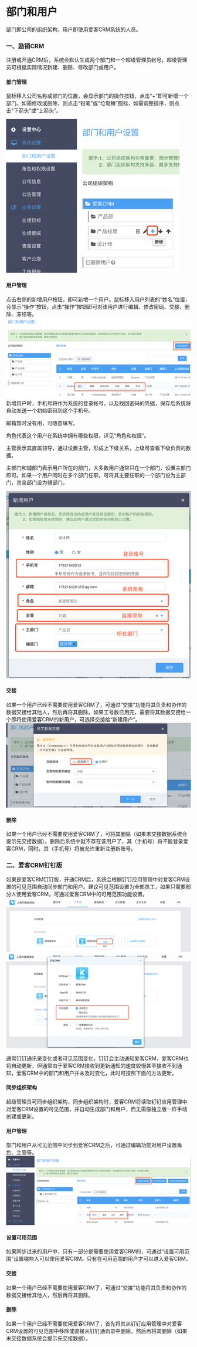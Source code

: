 # 部门和用户

部门即公司的组织架构，用户即使用爱客CRM系统的人员。

### 一、励销CRM

注册或开通CRM后，系统会默认生成两个部门和一个超级管理员帐号，超级管理员可根据实际情况新建、删除、修改部门或用户。

#### 部门管理

鼠标移入公司名称或部门的位置，会显示部门的操作按钮，点击“+”即可新增一个部门。如需修改或删除，则点击“铅笔”或“垃圾桶”图标，如需调整排序，则点击“下箭头”或“上箭头”。

![](/assets/部门和用户2.png)

#### 用户管理

点击右侧的新增用户按钮，即可新增一个用户。鼠标移入用户列表的“姓名”位置，会显示“操作”按钮，点击“操作”按钮即可对该用户进行编辑、修改密码、交接、删除、冻结等。![](/assets/部门和用户3.png)新增用户时，手机号将作为系统的登录帐号，以及找回密码的凭据，保存后系统将自动发送一个初始密码到这个手机号。

邮箱暂时没有用，可随意填写。

角色代表这个用户在系统中拥有哪些权限，详见“角色和权限”。

主管表示其直属领导，通过设置主管，形成上下级关系，上级可查看下级负责的数据。

主部门和辅部门表示用户所在的部门，大多数用户通常只在一个部门，设置主部门即可。如果一个用户同时在多个部门任职，可将其主要任职的一个部门设为主部门，其余部门设为辅部门。

![](/assets/部门和用户4.png)

#### 交接

如果一个用户已经不需要使用爱客CRM了，可通过“交接”功能将其负责和协作的数据交接给其他人，然后再将其删除。如果工号数已用完，需要将其数据交接给一个即将使用爱客CRM的新用户，可选择交接给“新建用户”。![](/assets/部门和用户12.png)

#### 删除

如果一个用户已经不需要使用爱客CRM了，可将其删除（如果未交接数据系统会提示先交接数据）。删除后系统中就不存在该用户了，其（手机号）将不能登录爱客CRM，同时，其（手机号）将被允许重新注册新账号。

### 二、爱客CRM钉钉版

如果是爱客CRM钉钉版，开通CRM后，系统会根据钉钉应用管理中对爱客CRM设置的可见范围自动同步部门和用户。建议可见范围设置为全部员工，如果只需要部分人使用爱客CRM，可通过爱客CRM中的可用范围功能设置。![](/assets/部门和用户10.png)![](/assets/部门和用户11.png)

通常钉钉通讯录变化或者可见范围变化，钉钉会主动通知爱客CRM，爱客CRM也将自动更新，但通常由于爱客CRM接收到更新通知的速度较慢甚至接收不到通知，爱客CRM中的部门和用户并未及时变化，此时可按照下面的方法更新。

#### 同步组织架构

超级管理员可同步组织架构，同步组织架构时，爱客CRM将读取钉钉应用管理中对爱客CRM设置的可见范围，并自动生成部门和用户，而无需像独立版一样手动创建或更新。

#### 用户管理

部门和用户从可见范围中同步到爱客CRM之后，可通过编辑功能对用户设置角色、主管等。![](/assets/部门和用户9.png)

#### 设置可用范围

如果同步过来的用户中，只有一部分是需要使用爱客CRM的，可通过“设置可用范围”设置哪些人可以使用爱客CRM。只有在可用范围的用户才可以进入爱客CRM。

#### 交接

如果一个用户已经不需要使用爱客CRM了，可通过“交接”功能将其负责和协作的数据交接给其他人，然后再将其删除。

#### 删除

如果一个用户已经不需要使用爱客CRM了，首先将其从钉钉应用管理中对爱客CRM设置的可见范围中移除或直接从钉钉通讯录中删除，然后再将其删除（如果未交接数据系统会提示先交接数据）。

